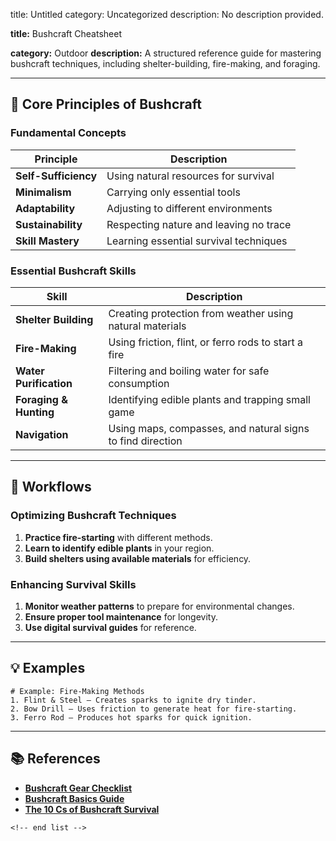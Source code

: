 title: Untitled
category: Uncategorized
description: No description provided.

**title:** Bushcraft Cheatsheet

**category:** Outdoor
**description:** A structured reference guide for mastering bushcraft techniques, including shelter-building, fire-making, and foraging.

---

## 🌲 **Core Principles of Bushcraft**

### **Fundamental Concepts**

| Principle                  | Description                            |
| -------------------------- | -------------------------------------- |
| **Self-Sufficiency** | Using natural resources for survival   |
| **Minimalism**       | Carrying only essential tools          |
| **Adaptability**     | Adjusting to different environments    |
| **Sustainability**   | Respecting nature and leaving no trace |
| **Skill Mastery**    | Learning essential survival techniques |

### **Essential Bushcraft Skills**

| Skill                        | Description                                                |
| ---------------------------- | ---------------------------------------------------------- |
| **Shelter Building**   | Creating protection from weather using natural materials   |
| **Fire-Making**        | Using friction, flint, or ferro rods to start a fire       |
| **Water Purification** | Filtering and boiling water for safe consumption           |
| **Foraging & Hunting** | Identifying edible plants and trapping small game          |
| **Navigation**         | Using maps, compasses, and natural signs to find direction |

---

## 🔄 **Workflows**

### **Optimizing Bushcraft Techniques**

1. **Practice fire-starting** with different methods.
2. **Learn to identify edible plants** in your region.
3. **Build shelters using available materials** for efficiency.

### **Enhancing Survival Skills**

1. **Monitor weather patterns** to prepare for environmental changes.
2. **Ensure proper tool maintenance** for longevity.
3. **Use digital survival guides** for reference.

---

## 💡 **Examples**

```plaintext
# Example: Fire-Making Methods
1. Flint & Steel – Creates sparks to ignite dry tinder.  
2. Bow Drill – Uses friction to generate heat for fire-starting.  
3. Ferro Rod – Produces hot sparks for quick ignition.  
```

---

## 📚 **References**

- **[Bushcraft Gear Checklist](https://www.awesomeaxes.com/bushcraft-gear-list/)**
- **[Bushcraft Basics Guide](https://www.bushcraftbasecamp.com/bushcraft/bushcrafting-101/get-started-with-bushcraft/)**
- **[The 10 Cs of Bushcraft Survival](https://nl.pinterest.com/pin/297237644151641279/)**

```
<!-- end list -->
```